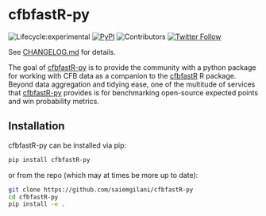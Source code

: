# cfbfastR-py
<!-- badges: start -->

![Lifecycle:experimental](https://img.shields.io/badge/lifecycle-experimental-orange.svg?style=for-the-badge&logo=github)
[![PyPI](https://img.shields.io/pypi/v/cfbfastR-py?label=cfbfastr-py&logo=python&style=for-the-badge)](https://pypi.org/project/cfbfastR-py/)
![Contributors](https://img.shields.io/github/contributors/saiemgilani/cfbfastR-py?style=for-the-badge)
[![Twitter
Follow](https://img.shields.io/twitter/follow/cfbfastR?color=blue&label=%40cfbfastR&logo=twitter&style=for-the-badge)](https://twitter.com/cfbfastR)

<!-- badges: end -->


See [CHANGELOG.md](CHANGELOG.md) for details.

The goal of [cfbfastR-py](https://github.com/saiemgilani/cfbfastR-py) is to provide the community with a python package for working with CFB data as a companion to the [cfbfastR](https://github.com/saiemgilani/cfbfastR) R package. Beyond data aggregation and tidying ease, one of the multitude of services that [cfbfastR-py](https://github.com/saiemgilani/cfbfastR-py) provides is for benchmarking open-source expected points and win probability metrics.

## Installation

cfbfastR-py can be installed via pip:

```bash
pip install cfbfastR-py
```

or from the repo (which may at times be more up to date):

```bash
git clone https://github.com/saiemgilani/cfbfastR-py
cd cfbfastR-py
pip install -e .
```
